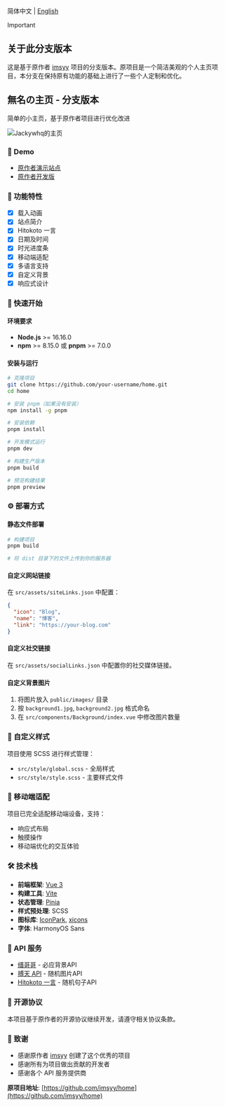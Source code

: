 简体中文 | [English](./README_EN.md)

> [!IMPORTANT]
> ## 关于此分支版本
> 这是基于原作者 [imsyy](https://github.com/imsyy/home) 项目的分支版本。原项目是一个简洁美观的个人主页项目，本分支在保持原有功能的基础上进行了一些个人定制和优化。
>

<p>
<strong><h2>無名の主页 - 分支版本</h2></strong>
简单的小主页，基于原作者项目进行优化改进
</p>

![Jackywhq的主页](/screenshots/home.png)

### 👀 Demo
- [原作者演示站点](https://www.imsyy.top)
- [原作者开发版](https://home-imsyy.vercel.app)

### 🎉 功能特性

- [x] 载入动画
- [x] 站点简介
- [x] Hitokoto 一言
- [x] 日期及时间
- [x] 时光进度条
- [x] 移动端适配
- [x] 多语言支持
- [x] 自定义背景
- [x] 响应式设计

### 🚀 快速开始

#### 环境要求

- **Node.js** >= 16.16.0
- **npm** >= 8.15.0 或 **pnpm** >= 7.0.0

#### 安装与运行

```bash
# 克隆项目
git clone https://github.com/your-username/home.git
cd home

# 安装 pnpm（如果没有安装）
npm install -g pnpm

# 安装依赖
pnpm install

# 开发模式运行
pnpm dev

# 构建生产版本
pnpm build

# 预览构建结果
pnpm preview
```

### ⚙️ 部署方式
#### 静态文件部署

```bash
# 构建项目
pnpm build

# 将 dist 目录下的文件上传到你的服务器
```

#### 自定义网站链接

在 `src/assets/siteLinks.json` 中配置：

```json
{
  "icon": "Blog",
  "name": "博客",
  "link": "https://your-blog.com"
}
```

#### 自定义社交链接

在 `src/assets/socialLinks.json` 中配置你的社交媒体链接。

#### 自定义背景图片

1. 将图片放入 `public/images/` 目录
2. 按 `background1.jpg`, `background2.jpg` 格式命名
3. 在 `src/components/Background/index.vue` 中修改图片数量

### 🎨 自定义样式

项目使用 SCSS 进行样式管理：

- `src/style/global.scss` - 全局样式
- `src/style/style.scss` - 主要样式文件

### 📱 移动端适配

项目已完全适配移动端设备，支持：

- 响应式布局
- 触摸操作
- 移动端优化的交互体验

### 🛠️ 技术栈

- **前端框架**: [Vue 3](https://cn.vuejs.org/)
- **构建工具**: [Vite](https://vitejs.cn/)
- **状态管理**: [Pinia](https://pinia.vuejs.org/zh/)
- **样式预处理**: SCSS
- **图标库**: [IconPark](https://iconpark.oceanengine.com/), [xicons](https://xicons.org/)
- **字体**: HarmonyOS Sans

### 📡 API 服务

- [缙哥哥](https://api.dujin.org/) - 必应背景API
- [搏天 API](https://api.btstu.cn/) - 随机图片API
- [Hitokoto 一言](https://hitokoto.cn/) - 随机句子API

### 📄 开源协议

本项目基于原作者的开源协议继续开发，请遵守相关协议条款。

### 🙏 致谢

- 感谢原作者 [imsyy](https://github.com/imsyy) 创建了这个优秀的项目
- 感谢所有为项目做出贡献的开发者
- 感谢各个 API 服务提供商


**原项目地址**: [https://github.com/imsyy/home](https://github.com/imsyy/home)


